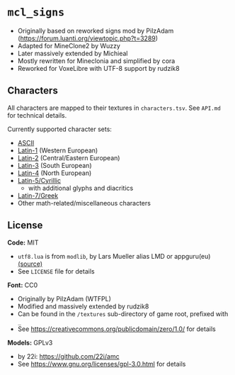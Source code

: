 # `mcl_signs`

* Originally based on reworked signs mod by PilzAdam (<https://forum.luanti.org/viewtopic.php?t=3289>)
* Adapted for MineClone2 by Wuzzy
* Later massively extended by Michieal
* Mostly rewritten for Mineclonia and simplified by cora
* Reworked for VoxeLibre with UTF-8 support by rudzik8


## Characters

All characters are mapped to their textures in `characters.tsv`. See `API.md`
for technical details.

Currently supported character sets:

* [ASCII](https://en.wikipedia.org/wiki/ASCII)
* [Latin-1](https://en.wikipedia.org/wiki/ISO/IEC_8859-1) (Western European)
* [Latin-2](https://en.wikipedia.org/wiki/ISO/IEC_8859-2) (Central/Eastern European)
* [Latin-3](https://en.wikipedia.org/wiki/ISO/IEC_8859-3) (South European)
* [Latin-4](https://en.wikipedia.org/wiki/ISO/IEC_8859-4) (North European)
* [Latin-5/Cyrillic](https://en.wikipedia.org/wiki/ISO/IEC_8859-5)
  * with additional glyphs and diacritics
* [Latin-7/Greek](https://en.wikipedia.org/wiki/ISO/IEC_8859-7)
* Other math-related/miscellaneous characters


## License

**Code:** MIT
* `utf8.lua` is from `modlib`, by Lars Mueller alias LMD or appguru(eu) [(source)](https://github.com/appgurueu/modlib/blob/master/utf8.lua)
* See `LICENSE` file for details

**Font:** CC0
* Originally by PilzAdam (WTFPL)
* Modified and massively extended by rudzik8
* Can be found in the `/textures` sub-directory of game root, prefixed with `_`
* See <https://creativecommons.org/publicdomain/zero/1.0/> for details

**Models:** GPLv3
* by 22i: <https://github.com/22i/amc>
* See <https://www.gnu.org/licenses/gpl-3.0.html> for details
